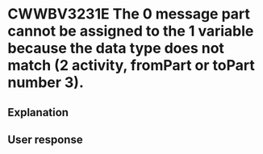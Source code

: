 # CWWBV3231E The 0 message part cannot be assigned to the 1 variable because the data type does not match (2 activity, fromPart or toPart number 3).

## Explanation

## User response